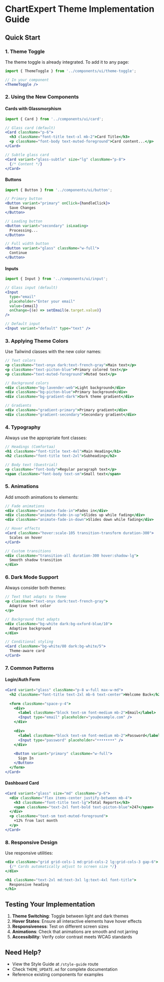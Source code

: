 # ChartExpert Theme Implementation Guide

## Quick Start

### 1. Theme Toggle
The theme toggle is already integrated. To add it to any page:
```jsx
import { ThemeToggle } from '../components/ui/theme-toggle';

// In your component
<ThemeToggle />
```

### 2. Using the New Components

#### Cards with Glassmorphism
```jsx
import { Card } from '../components/ui/card';

// Glass card (default)
<Card className="p-6">
  <h3 className="font-title text-xl mb-2">Card Title</h3>
  <p className="font-body text-muted-foreground">Card content...</p>
</Card>

// Subtle glass card
<Card variant="glass-subtle" size="lg" className="p-8">
  {/* Content */}
</Card>
```

#### Buttons
```jsx
import { Button } from '../components/ui/button';

// Primary button
<Button variant="primary" onClick={handleClick}>
  Save Changes
</Button>

// Loading button
<Button variant="secondary" isLoading>
  Processing...
</Button>

// Full width button
<Button variant="glass" className="w-full">
  Continue
</Button>
```

#### Inputs
```jsx
import { Input } from '../components/ui/input';

// Glass input (default)
<Input 
  type="email" 
  placeholder="Enter your email"
  value={email}
  onChange={(e) => setEmail(e.target.value)}
/>

// Default input
<Input variant="default" type="text" />
```

### 3. Applying Theme Colors

Use Tailwind classes with the new color names:
```jsx
// Text colors
<p className="text-onyx dark:text-french-gray">Main text</p>
<p className="text-picton-blue">Primary colored text</p>
<p className="text-muted-foreground">Muted text</p>

// Background colors
<div className="bg-lavender-web">Light background</div>
<div className="bg-picton-blue">Primary background</div>
<div className="bg-gradient-dark">Dark theme gradient</div>

// Gradients
<div className="gradient-primary">Primary gradient</div>
<div className="gradient-secondary">Secondary gradient</div>
```

### 4. Typography

Always use the appropriate font classes:
```jsx
// Headings (Comfortaa)
<h1 className="font-title text-4xl">Main Heading</h1>
<h2 className="font-title text-2xl">Subheading</h2>

// Body text (Questrial)
<p className="font-body">Regular paragraph text</p>
<span className="font-body text-sm">Small text</span>
```

### 5. Animations

Add smooth animations to elements:
```jsx
// Fade animations
<div className="animate-fade-in">Fades in</div>
<div className="animate-fade-in-up">Slides up while fading</div>
<div className="animate-fade-in-down">Slides down while fading</div>

// Hover effects
<Card className="hover:scale-105 transition-transform duration-300">
  Scales on hover
</Card>

// Custom transitions
<div className="transition-all duration-300 hover:shadow-lg">
  Smooth shadow transition
</div>
```

### 6. Dark Mode Support

Always consider both themes:
```jsx
// Text that adapts to theme
<p className="text-onyx dark:text-french-gray">
  Adaptive text color
</p>

// Background that adapts
<div className="bg-white dark:bg-oxford-blue/10">
  Adaptive background
</div>

// Conditional styling
<Card className="bg-white/80 dark:bg-white/5">
  Theme-aware card
</Card>
```

### 7. Common Patterns

#### Login/Auth Form
```jsx
<Card variant="glass" className="p-8 w-full max-w-md">
  <h2 className="font-title text-2xl mb-6 text-center">Welcome Back</h2>
  
  <form className="space-y-4">
    <div>
      <label className="block text-sm font-medium mb-2">Email</label>
      <Input type="email" placeholder="you@example.com" />
    </div>
    
    <div>
      <label className="block text-sm font-medium mb-2">Password</label>
      <Input type="password" placeholder="••••••••" />
    </div>
    
    <Button variant="primary" className="w-full">
      Sign In
    </Button>
  </form>
</Card>
```

#### Dashboard Card
```jsx
<Card variant="glass" size="md" className="p-6">
  <div className="flex items-center justify-between mb-4">
    <h3 className="font-title text-lg">Total Reports</h3>
    <span className="text-2xl font-bold text-picton-blue">247</span>
  </div>
  <p className="text-sm text-muted-foreground">
    +12% from last month
  </p>
</Card>
```

### 8. Responsive Design

Use responsive utilities:
```jsx
<div className="grid grid-cols-1 md:grid-cols-2 lg:grid-cols-3 gap-6">
  {/* Cards automatically adjust to screen size */}
</div>

<h1 className="text-2xl md:text-3xl lg:text-4xl font-title">
  Responsive heading
</h1>
```

## Testing Your Implementation

1. **Theme Switching**: Toggle between light and dark themes
2. **Hover States**: Ensure all interactive elements have hover effects
3. **Responsiveness**: Test on different screen sizes
4. **Animations**: Check that animations are smooth and not jarring
5. **Accessibility**: Verify color contrast meets WCAG standards

## Need Help?

- View the Style Guide at `/style-guide` route
- Check `THEME_UPDATE.md` for complete documentation
- Reference existing components for examples